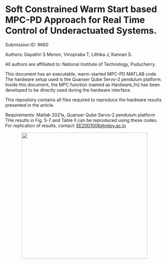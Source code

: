 
# Soft Constrained Warm Start based MPC-PD Approach for Real Time Control of Underactuated Systems.
Submission ID: 9660

Authors: Gayathri S Menon, Vinopraba T, Lithika J, Kannan S.

All authors are affiliated to: National Institute of Technology, Puducherry.

This document has an executable, warm-started MPC-PD MATLAB code. The hardware setup used is the Quanser Qube Servo-2 pendulum platform. Inside this document, the MPC function (named as Hardware_fn) has been developed to be directly used during the hardware interface.

This repository contains all files required to reproduce the hardware results presented in the article.

Requirements: Matlab 2021a, Quanser Qube Servo-2 pendulum platform
THe results in Fig. 5-7 and Table II can be reproduced using these codes.
For replication of results, contact: EE20D1006@nitpy.ac.in
<div align="center">
  <img src="https://github.com/user-attachments/assets/3dca5274-82f3-4d94-8a14-e01529a319a6" width="400">
</div>



